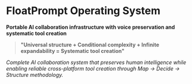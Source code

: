# FloatPrompt Operating System

**Portable AI collaboration infrastructure with voice preservation and systematic tool creation**

> **"Universal structure + Conditional complexity + Infinite expandability = Systematic tool creation"**
 
*Complete AI collaboration system that preserves human intelligence while enabling reliable cross-platform tool creation through Map → Decide → Structure methodology.* 